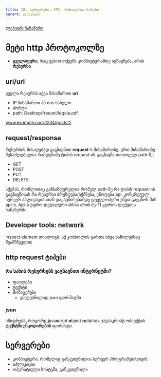 ```yaml
---
title: 10. სერვერები, API, მონაცემთა ბაზები
parent: ლექციები
---
```



[ლექციის ჩანაწერი](https://drive.google.com/file/d/1sg45JN_NuC3ZS5fe2e7-SyQg_POl9abH/view?usp=sharing)

# მეტი http პროტოკოლზე
- **ყველაფერი**, რაც ვებით თქვენს კომპიუტერამდე იგზავნება, არის **რესურსი**

## uri/url
ყველა რესურსს აქვს მისამართი **uri**
- IP მისამართი ან dns სახელი	
- პორტი
- path: Desktop/freeuni/leqcia.pdf

www.example.com:1234/posts/2

## request/response
რესურსის მისაღებად ვაგზავნით **request**-ს მისამართზე. ერთ მისამართზე შესაძლებელია რამდენიმე ტიპის request-ის გაგზავნა თითოეულ path-ზე
+ GET
+ POST
+ PUT
+ DELETE

სქემას, რომლითაც განსაზღვრულია რომელ path-ზე რა ტიპის request-ის გაგზავნისას რა რესურსი ბრუნდება/იქმნება, ეწოდება api. კონკრეტულ სერვერ აპლიკაციასთან დაკავშირებამდე დეველოპერი უნდა გაეცნოს მის api-ს. Api-ს უფრო დეტალური ახსნა არის მე-11 კვირის ლექციის ჩანაწერში.

<!-- 
როდესაც რესურსს ვითხოვთ ბრაუზერით, 

javascriptმა გააკეთოს
 -->
## Developer tools: network
inspect element დიალოგს. აქ კონსოლის გარდა სხვა ნაწილებსაც შეამჩნევდით



## http request ტიპები

### რა სახის რესურსებს ვაგზავნით ინტერნეტში?
- ფაილები
- ტექსტი
- მონაცემები
	+ უმეტესწილად json ფორმატში
	
### json
იშიფრება, როგორც **j**ava**s**cript **o**bject **n**otation. ჯავასკრიპტ ობიექტის **ტექსტში ენკოდირების** ფორმატი.

# სერვერები

- კომპიუტერი, რომელიც განკუთვნილია სერვერ პროგრამებისთვის
- აპლიკაცია
- ოპერატიული სისტემა, განკუთვნილი 

<!-- 

## განსხვავება "ჩვეულებრივ" და სერვერ კომპიუტერს შორის
### ფიზიკური

### ციფრული

## სერვერ კომპიუტერის პორტი
ერთ კომპიუტერზე რამდენიმე სხვადასხვა სერვერი არის ხოლმე გაშვებული


## სერვერის მაგალითები

- localhost - ეს კომპიუტერი

### ვიზიტორთა დათვლა


 -->

